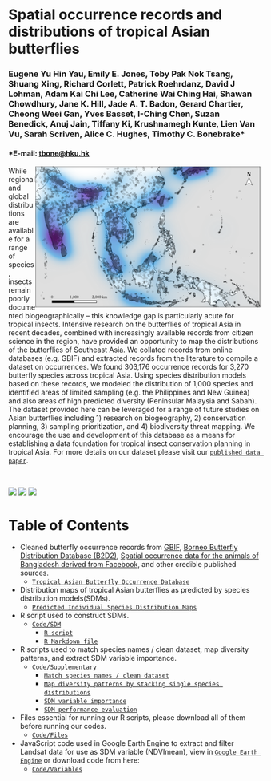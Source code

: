 # Spatial occurrence records and distributions of tropical Asian butterflies

### Eugene Yu Hin Yau, Emily E. Jones, Toby Pak Nok Tsang, Shuang Xing, Richard Corlett, Patrick Roehrdanz, David J Lohman, Adam Kai Chi Lee, Catherine Wai Ching Hai, Shawan Chowdhury, Jane K. Hill, Jade A. T. Badon, Gerard Chartier, Cheong Weei Gan, Yves Basset, I-Ching Chen, Suzan Benedick, Anuj Jain, Tiffany Ki, Krushnamegh Kunte, Lien Van Vu, Sarah Scriven, Alice C. Hughes, Timothy C. Bonebrake*
#### *E-mail: tbone@hku.hk

<img align="right" src="https://github.com/eugeneyau/Tropical-Asian-Butterfly-Distribution/blob/main/md_images/Sampling%20density.png" width=450> 

While regional and global distributions are available for a range of species, insects remain poorly documented biogeographically – this knowledge gap is particularly acute for tropical insects. Intensive research on the butterflies of tropical Asia in recent decades, combined with increasingly available records from citizen science in the region, have provided an opportunity to map the distributions of the butterflies of Southeast Asia. We collated records from online databases (e.g. GBIF) and extracted records from the literature to compile a dataset on occurrences. We found 303,176 occurrence records for 3,270 butterfly species across tropical Asia. Using species distribution models based on these records, we modeled the distribution of 1,000 species and identified areas of limited sampling (e.g. the Philippines and New Guinea) and also areas of high predicted diversity (Peninsular Malaysia and Sabah). The dataset provided here can be leveraged for a range of future studies on Asian butterflies including 1) research on biogeography, 2) conservation planning, 3) sampling prioritization, and 4) biodiversity threat mapping. We encourage the use and development of this database as a means for establishing a data foundation for tropical insect conservation planning in tropical Asia. For more details on our dataset please visit our [`published data paper`](https://doi.org/link). 


<br>

[![](https://img.shields.io/badge/Citation-Scientific%20Data-blue)](https://doi.org/link)
[![](https://img.shields.io/badge/Archive-figshare/192596-blue)](https://doi.org/link)
[![](https://img.shields.io/badge/License-CC%20BY-blue)](https://creativecommons.org/licenses/by/4.0/)

# Table of Contents

- Cleaned butterfly occurrence records from [GBIF](https://www.gbif.org/), [Borneo Butterfly Distribution Database (B2D2)](https://www-users.york.ac.uk/~jkh6/), [Spatial occurrence data for the animals of Bangladesh derived from Facebook](https://doi.pangaea.de/10.1594/PANGAEA.948104), and other credible published sources. 
  - [`Tropical Asian Butterfly Occurrence Database`](https://drive.google.com/file/d/17MxkXPFb8Z_BJiF1wKfRxd8aGZRYcZ51/view?usp=sharing)
- Distribution maps of tropical Asian butterflies as predicted by species distribution models(SDMs).
  - [`Predicted Individual Species Distribution Maps`](https://figshare.com/LINK)
- R script used to construct SDMs.
  - [`Code/SDM`](https://github.com/eugeneyau/Tropical-Asian-Butterfly-Distribution/tree/main/Code/SDM)
     - [`R script`](https://github.com/eugeneyau/Tropical-Asian-Butterfly-Distribution/blob/main/Code/SDM/SEA_Bfy_SDM.R)
     - [`R Markdown file`](https://github.com/eugeneyau/Tropical-Asian-Butterfly-Distribution/blob/main/Code/SDM/RMD_SEA_Bfy_SDM.Rmd)
- R scripts used to match species names / clean dataset, map diversity patterns, and extract SDM variable importance.
  - [`Code/Supplementary`](https://github.com/RhettRautsaw/VenomMaps/tree/master/code)
     - [`Match species names / clean dataset`](https://github.com/eugeneyau/Tropical-Asian-Butterfly-Distribution/blob/main/Code/Supplementary/SEA_Bfy_Data-Update_sp_name.R)
     - [`Map diversity patterns by stacking single species distributions`](https://github.com/eugeneyau/Tropical-Asian-Butterfly-Distribution/blob/main/Code/Supplementary/SEA_Bfy_Data-Plot_zoned_alpha_diversity.R)
     - [`SDM variable importance`](https://github.com/eugeneyau/Tropical-Asian-Butterfly-Distribution/blob/main/Code/Supplementary/SEA_Bfy_Data-Var_imp.R)
     - [`SDM performance evaluation`](https://github.com/eugeneyau/Tropical-Asian-Butterfly-Distribution/blob/main/Code/Supplementary/SEA_Bfy_Data-Model_eval_summary.R)
- Files essential for running our R scripts, please download all of them before running our codes.
  - [`Code/Files`](https://github.com/eugeneyau/Tropical-Asian-Butterfly-Distribution/tree/main/Code/Files)
- JavaScript code used in Google Earth Engine to extract and filter Landsat data for use as SDM variable (NDVImean), view in [`Google Earth Engine`](https://code.earthengine.google.com/7e1c649f06f22536419886e34a14d830) or download code from here:
  - [`Code/Variables`](https://github.com/RhettRautsaw/VenomMaps/tree/master/code)


